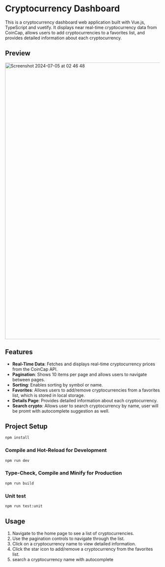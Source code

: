 # Cryptocurrency Dashboard

This is a cryptocurrency dashboard web application built with Vue.js, TypeScript and vuetify. It displays near real-time cryptocurrency data from CoinCap, allows users to add cryptocurrencies to a favorites list, and provides detailed information about each cryptocurrency.

## Preview
<img width="900" alt="Screenshot 2024-07-05 at 02 46 48" src="https://github.com/ylakeah/cryptocurrency-dash/assets/114346410/52034065-d180-4bcc-88d2-9c5323fc9945">

## Features

- **Real-Time Data**: Fetches and displays real-time cryptocurrency prices from the CoinCap API.
- **Pagination**: Shows 10 items per page and allows users to navigate between pages.
- **Sorting**: Enables sorting by symbol or name.
- **Favorites**: Allows users to add/remove cryptocurrencies from a favorites list, which is stored in local storage.
- **Details Page**: Provides detailed information about each cryptocurrency.
- **Search crypto**: Allows user to search cryptocurrency by name, user will be promt with autocomplete suggestion as well.


## Project Setup

```sh
npm install
```

### Compile and Hot-Reload for Development

```sh
npm run dev
```

### Type-Check, Compile and Minify for Production

```sh
npm run build
```

### Unit test

```sh
npm run test:unit
```

## Usage

1. Navigate to the home page to see a list of cryptocurrencies.
2. Use the pagination controls to navigate through the list.
3. Click on a cryptocurrency name to view detailed information.
4. Click the star icon to add/remove a cryptocurrency from the favorites list.
5. search a cryptocurrency name with autocomplete

